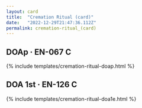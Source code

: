 ```yaml
---
layout: card
title:  "Cremation Ritual (card)"
date:   "2022-12-29T21:47:36.112Z"
permalink: cremation-ritual_(card)
---
```


## DOAp &middot; EN-067 C

{% include templates/cremation-ritual-doap.html %}


## DOA 1st &middot; EN-126 C

{% include templates/cremation-ritual-doa1e.html %}
